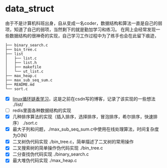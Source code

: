 data_struct
===

由于不是计算机科班出身，自从变成一名coder，数据结构和算法一直是自己的弱项，知道了自己的弱项，当然剩下的就是勤加学习和练习。
在网上会经常发现一些数据结构的很神奇的实现，自己学习工作过程中为了练手也会在此留下痕迹，

```
├── binary_search.c
├── bin_tree.c
├── list
│   ├── list.c
│   ├── list.h
│   ├── makefile
│   └── ut_list.c
├── max_heap.c
├── max_sub_seq_sum.c
├── README.md
└── sort.c
```

- [x] [linux循环链表学习](http://blog.csdn.net/wzzfeitian/article/details/7816614)，这是之前在csdn写的博客，记录了该实现的一些想法 ./list/
- [ ] redis里面各种数据结构的实现
- [x] 几种排序算法的实现（插入排序，选择排序，冒泡排序，希尔排序，快速排序） ./sort.c
- [x] 最大子列和问题，./max_sub_seq_sum.c中使用在线处理算法，时间复杂度为O(N)
- [x] 二叉树伪代码实现 ./bin_tree.c，简单描述了二叉树的常用操作
- [x] 二叉搜索树的简单操作伪代码实现 ./bin_tree.c
- [x] 二分查找伪代码实现 ./binary_search.c
- [x] 最大堆伪代码实现 ./max_heap.c
